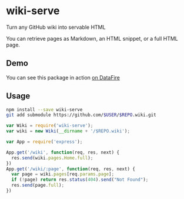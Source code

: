 # wiki-serve
Turn any GitHub wiki into servable HTML

You can retrieve pages as Markdown, an HTML snippet, or a full HTML page.

## Demo
You can see this package in action [on DataFire](https://datafire.io/wiki)

## Usage
```bash
npm install --save wiki-serve
git add submodule https://github.com/$USER/$REPO.wiki.git
```

```js
var Wiki = require('wiki-serve');
var wiki = new Wiki(__dirname + '/$REPO.wiki');

var App = require('express');

App.get('/wiki', function(req, res, next) {
  res.send(wiki.pages.Home.full);
})
App.get('/wiki/:page', function(req, res, next) {
  var page = wiki.pages[req.params.page];
  if (!page) return res.status(404).send("Not Found");
  res.send(page.full);
})
```

